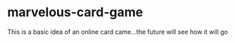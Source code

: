# marvelous-card-game
This is a basic idea of an online card came...the future will see how it will go
